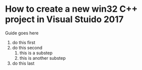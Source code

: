 # How to create a new win32 C++ project in Visual Stuido 2017
Guide goes here
1. do this first
2. do this second
    1. this is a substep
	2. this is another substep
3. do this last